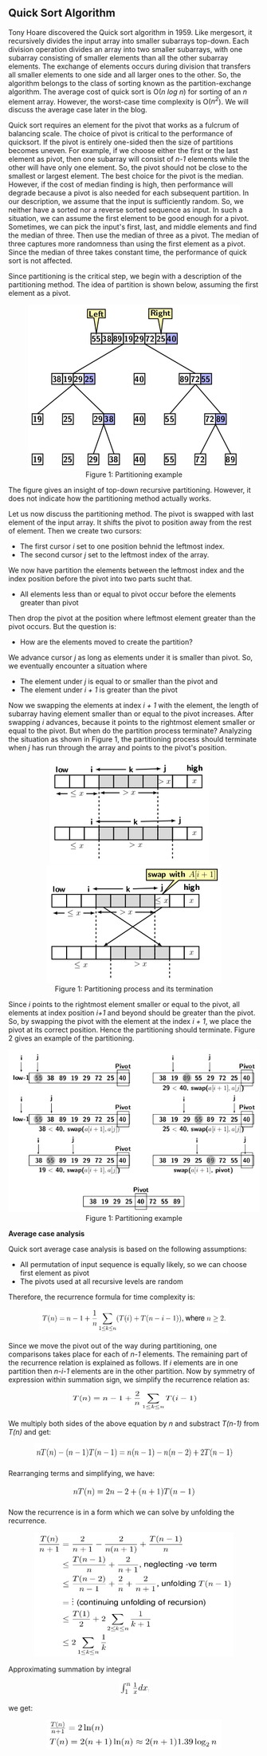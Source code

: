## Quick Sort Algorithm

Tony Hoare discovered the Quick sort algorithm in 1959. Like mergesort, it recursively divides the 
input array into smaller subarrays top-down. Each division operation divides an array into two
smaller subarrays, with one subarray consisting of smaller elements than all the other subarray 
elements. The exchange of elements occurs during division that transfers all smaller elements to one 
side and all larger ones to the other. So, the algorithm belongs to the class
of sorting known as the partition-exchange algorithm. The average cost of quick sort is 
O(<i>n log n</i>) for sorting of an <i>n</i> element array. However, the worst-case time complexity 
is O(<i>n<sup>2</sup></i>). We will discuss the average case later in the blog.

Quick sort requires an element for the pivot that works as a fulcrum of balancing scale. 
The choice of pivot is critical to the performance of quicksort. If the pivot is entirely one-sided 
then the size of partitions becomes uneven. For example, if we choose either the first or the 
last element as pivot, then one subarray will consist of <i>n-1</i> elements while the other 
will have only one element. So, the pivot should not be close to the smallest or largest element. The 
best choice for the pivot is the median. However, if the cost of median finding
is high, then performance will degrade because a pivot is also needed for each subsequent partition.
In our description, we assume that the input is sufficiently random. So, we neither
have a sorted nor a reverse sorted sequence as input. In such a situation, we can assume the 
first element to be good enough for a pivot. Sometimes, we can pick the input's first, last, and
middle elements and find the median of three. Then use the median of three as a pivot. 
The median of three captures more randomness than using the first element as a pivot. Since the 
median of three takes constant time, the performance of quick sort is not affected.

Since partitioning is the critical step, we begin with a description of the partitioning method.
The idea of partition is shown below, assuming the first element as a pivot.
<p style="text-align:center">
  <img src="../images/quickSortPartitioning.png"><br>
  Figure 1: Partitioning example
</p>

The figure gives an insight of top-down recursive partitioning. However, it does not indicate
how the partitioning method actually works. 

Let us now discuss the partitioning method. The pivot is swapped with last element of the input
array. It shifts the pivot to position away from the rest of element. Then we create two cursors:

- The first cursor <i>i</i> set to one position behnid the leftmost index. 
- The second cursor <i>j</i> set to the leftmost index of the array. 

We now have partition the elements between the leftmost index and the index position before the
pivot into two parts sucht that.

- All elements less than or equal to pivot occur before the elements greater than pivot 

Then drop the pivot at the position where leftmost element greater than the pivot occurs. 
But the question is: 

- How are the elements moved to create the partition?

We advance cursor <i>j</i> as long as elements under it is smaller than pivot. So, we eventually
encounter a situation where

- The element under <i>j</i> is equal to or smaller than the pivot and 
- The element under <i>i + 1</i> is greater than the pivot

Now we swapping the elements at index <i>i + 1</i> with the element, the length of subarray
having element smaller than or equal to the pivot increases. After swapping <i>i</i> advances, 
because it points to the rightmost element smaller or equal to the pivot. But when do the 
partition process terminate?  Analyzing the situation
as shown in Figure 1, the partitioning process should terminate when <i>j</i> has run through 
the array and points to the pivot's position. 
<p style="text-align:center">
  <img src="../images/quickSortIndexLoc1.png">&nbsp;&nbsp;&nbsp;&nbsp;&nbsp;<img src="../images/quickSortIndexLoc2.png"><br>
  Figure 1: Partitioning process and its termination
</p>
Since <i>i</i> points to the rightmost element smaller or equal to the pivot, all elements at 
index position <i>i+1</i> and beyond should be greater than the pivot. So, by swapping
the pivot with the element at the index <i>i + 1</i>, we place the pivot at its correct position. 
Hence the partitioning should terminate. Figure 2 gives an example of the partitioning.
<p style="text-align:center">
  <img src="../images/quickSortPartitionExample.png"><br>
  Figure 1: Partitioning example
</p>

<strong>Average case analysis</strong>

Quick sort average case analysis is based on the following assumptions:

- All permutation of input sequence is equally likely, so we can choose first element as pivot
- The pivots used at all recursive levels are random 

Therefore, the recurrence formula for time complexity is:
<p style="text-align:center">
  <img src="../images/quickSortRecurrenceFormula.png" width="380" height="50">
</p>
Since we move the pivot out of the way during partitioning, one comparisons takes place for
each of <i>n-1</i> elements. The remaining part of the recurrence relation is explained as 
follows. If <i>i</i> elements are in one partition then <i>n-i-1</i> elements are in the other
partition. Now by symmetry of expression within summation sign, we simplify the recurrence
relation as:
<p style="text-align:center">
  <img src="../images/quickSortFormula1.png" width="260" height="40">
</p>                                                                
We multiply both sides of the above equation by <i>n</i> and substract <i>T(n-1)</i>
from <i>T(n)</i> and get:                                                              
<p style="text-align:center">
  <img src="../images/quickSortFormula2.png" width="400" height="35">
</p>
Rearranging terms and simplifying, we have:
<p style="text-align:center">
  <img src="../images/quickSortFormula3.png" width="250" height="30">
</p>
Now the recurrence is in a form which we can solve by unfolding the recurrence.
<p style="text-align:center">
  <img src="../images/quickSortFormula4.png" width="400" height="250">
</p>
Approximating summation by integral 
<p style="text-align:center">
  <img src="../images/quickSortFormula5.png" height="30" width="60">
</p>
we get:
<p style="text-align:center">
  <img src="../images/quickSortFormula6.png" width="350" height="60">
</p>
